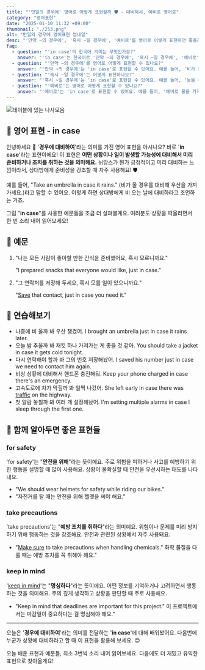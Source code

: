 ```yaml
---
title: "'만일의 경우에' 영어로 어떻게 표현할까 🛡️ - 대비해서, 예비로 영어로"
category: "영어표현"
date: "2025-01-10 11:32 +09:00"
thumbnail: "./253.png"
alt: "만일의 경우에 영어표현 썸네일"
desc: "'만약 ~의 경우에', '혹시 ~일 경우에', '예비로'를 영어로 어떻게 표현하면 좋을까요? '비가 올 경우에 우산을 가져가', '늦을 경우를 대비해서 미리 전화해' 등을 영어로 표현하는 법을 배워봅시다. 다양한 예문을 통해서 연습하고 본인의 표현으로 만들어 보세요."
faq:
  - question: "'in case'의 한국어 의미는 무엇인가요?"
    answer: "'in case'는 한국어로 '만약 ~의 경우에', '혹시 ~일 경우에', '예비로' 등으로 번역될 수 있습니다."
  - question: "'만약 ~의 경우에'를 영어로 어떻게 표현할 수 있나요?"
    answer: "'만약 ~의 경우에'는 'in case'로 표현할 수 있어요. 예를 들어, '비가 올 경우에 우산을 가져가'는 'Take an umbrella in case it rains'로 말할 수 있어요."
  - question: "'혹시 ~일 경우에'는 어떻게 표현하나요?"
    answer: "'혹시 ~일 경우에'는 'in case'로 표현할 수 있어요. 예를 들어, '늦을 경우를 대비해서 미리 전화해'는 'Call me in case you're late'로 말할 수 있어요."
  - question: "'예비로'는 영어로 어떻게 표현할 수 있나요?"
    answer: "'예비로'는 'in case'로 표현할 수 있어요. 예를 들어, '예비로 물을 가지고 가는 게 좋겠어'는 'It's good to bring water in case'로 말할 수 있어요."
---
```


![테이블에 있는 나사모음](./253-1.jpg)

## 🌟 영어 표현 - in case

안녕하세요 👋 '**경우에 대비하여**'라는 의미를 가진 영어 표현을 아시나요? 바로 '**in case**'라는 표현이에요! 이 표현은 **어떤 상황이나 일이 발생할 가능성에 대비해서 미리 준비하거나 조치를 취하는 것을 의미해요.** 뉘앙스가 뭔가 긍정적이고 미리 대비하는 느낌이라서, 상대방에게 준비성을 강조할 때 자주 사용해요! 🛡️

예를 들어, "Take an umbrella in case it rains." (비가 올 경우를 대비해 우산을 가져가세요.)라고 말할 수 있어요. 이렇게 하면 상대방에게 비 오는 날에 대비하라고 조언하는 거죠.

그럼 "**in case**"를 사용한 예문들을 조금 더 살펴볼게요. 여러분도 상황을 떠올리면서 한 번 소리 내어 읽어보세요!

## 📖 예문

1. "나는 모든 사람이 좋아할 만한 간식을 준비했어요, 혹시 모르니까요."

   "I prepared snacks that everyone would like, just in case."

2. "그 연락처를 저장해 두세요, 혹시 모를 일이 있으니까요."

   "[Save](/blog/in-english/293.save/) that contact, just in case you need it."

## 💬 연습해보기

<ul data-interactive-list>
  <li data-interactive-item>
    <span data-toggler>나중에 비 올까 봐 우산 챙겼어.</span>
    <span data-answer>I brought an umbrella just in case it rains later.</span>
  </li>
  <li data-interactive-item>
    <span data-toggler>오늘 밤 추울까 봐 재킷 하나 가져가는 게 좋을 것 같아.</span>
    <span data-answer>You should take a jacket in case it gets cold tonight.</span>
  </li>
  <li data-interactive-item>
    <span data-toggler>다시 연락해야 할까 봐 그의 번호 저장해놨어.</span>
    <span data-answer>I saved his number just in case we need to contact him again.</span>
  </li>
  <li data-interactive-item>
    <span data-toggler>비상 상황에 대비해서 핸드폰 충전해둬.</span>
    <span data-answer>Keep your phone charged in case there's an emergency.</span>
  </li>
  <li data-interactive-item>
    <span data-toggler>고속도로에 차가 막힐까 봐 일찍 나갔어.</span>
    <span data-answer>She left early in case there was <a href="/blog/in-english/384.traffic/">traffic</a> on the highway.</span>
  </li>
  <li data-interactive-item>
    <span data-toggler>첫 알람 놓칠까 봐 여러 개 설정해놨어.</span>
    <span data-answer>I'm setting multiple alarms in case I sleep through the first one.</span>
  </li>
</ul>

## 🤝 함께 알아두면 좋은 표현들

### for safety

'for safety'는 "**안전을 위해**"라는 뜻이에요. 주로 위험을 피하거나 사고를 예방하기 위한 행동을 설명할 때 많이 사용해요. 상황이 불확실할 때 안전을 우선시하는 태도를 나타내요.

- "We should wear helmets for safety while riding our bikes."
- "자전거를 탈 때는 안전을 위해 헬멧을 써야 해요."

### take precautions

'take precautions'는 "**예방 조치를 취하다**"라는 의미예요. 위험이나 문제를 미리 방지하기 위해 행동하는 것을 강조해요. 안전과 관련된 상황에서 자주 사용돼요.

- "[Make sure](/blog/in-english/232.make-sure/) to take precautions when handling chemicals."
  화학 물질을 다룰 때는 예방 조치를 꼭 취해야 해요."

### keep in mind

'[keep in mind](/blog/in-english/222.keep-in-mind/)'는 "**명심하다**"라는 뜻이에요. 어떤 정보를 기억하거나 고려하면서 행동하는 것을 의미해요. 주의 깊게 생각하고 상황을 판단할 때 주로 사용해요.

- "Keep in mind that deadlines are important for this project."
  이 프로젝트에서는 마감일이 중요하다는 걸 명심해야 해요."

---

오늘은 '**경우에 대비하여**'라는 의미를 전달하는 '**in case**'에 대해 배워봤어요. 다음번에 누군가 상황에 대비하라고 할 때 이 표현을 활용해 보세요. 😊

오늘 배운 표현과 예문들, 최소 3번씩 소리 내어 읽어보세요. 다음에도 더 재밌고 유익한 표현으로 찾아올게요!
